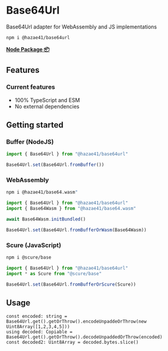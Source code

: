 # Base64Url

Base64Url adapter for WebAssembly and JS implementations

```bash
npm i @hazae41/base64url
```

[**Node Package 📦**](https://www.npmjs.com/package/@hazae41/base64url)

## Features

### Current features
- 100% TypeScript and ESM
- No external dependencies

## Getting started

### Buffer (NodeJS)

```typescript
import { Base64Url } from "@hazae41/base64url"

Base64Url.set(Base64Url.fromBuffer())
```

### WebAssembly

```bash
npm i @hazae41/base64.wasm"
```

```typescript
import { Base64Url } from "@hazae41/base64url"
import { Base64Wasm } from "@hazae41/base64.wasm"

await Base64Wasm.initBundled()

Base64Url.set(Base64Url.fromBufferOrWasm(Base64Wasm))
```

### Scure (JavaScript)

```bash
npm i @scure/base
```

```typescript
import { Base64Url } from "@hazae41/base64url"
import * as Scure from "@scure/base"

Base64Url.set(Base64Url.fromBufferOrScure(Scure))
```

## Usage

```tsx
const encoded: string = Base64Url.get().getOrThrow().encodeUnpaddeOrThrow(new Uint8Array([1,2,3,4,5]))
using decoded: Copiable = Base64Url.get().getOrThrow().decodeUnpaddedOrThrow(encoded)
const decoded2: Uint8Array = decoded.bytes.slice()
```